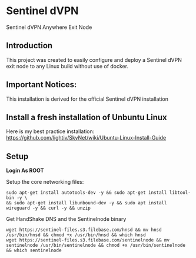 # Sentinel dVPN
Sentinel dVPN Anywhere Exit Node

## Introduction

This project was created to easily configure and deploy a Sentinel dVPN exit node to any Linux build without use of docker.

## Important Notices:

This installation is derived for the official Sentinel dVPN installation

## Install a fresh installation of Unbuntu Linux

Here is my best practice installation: https://github.com/lightiv/SkyNet/wiki/Ubuntu-Linux-Install-Guide

## Setup

**Login As ROOT**

Setup the core networking files:
```
sudo apt-get install autotools-dev -y && sudo apt-get install libtool-bin -y \ 
&& sudo apt-get install libunbound-dev -y && sudo apt install wireguard -y && curl -y && unzip
```
Get HandShake DNS and the Sentinelnode binary
```
wget https://sentinel-files.s3.filebase.com/hnsd && mv hnsd /usr/bin/hnsd && chmod +x /usr/bin/hnsd && which hnsd
wget https://sentinel-files.s3.filebase.com/sentinelnode && mv sentinelnode /usr/bin/sentinelnode && chmod +x /usr/bin/sentinelnode && which sentinelnode
```

